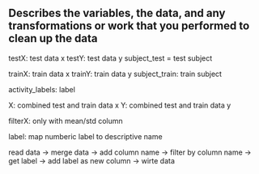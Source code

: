 ## Describes the variables, the data, and any transformations or work that you performed to clean up the data

testX: test data x
testY: test data y
subject_test = test subject

trainX: train data x
trainY: train data y
subject_train: train subject

activity_labels: label 

X: combined test and train data x
Y: combined test and train data y

filterX: only with mean/std column

label: map numberic label to descriptive name

read data -> merge data -> add column name -> filter by column name -> get label -> add label as new column -> wirte data

